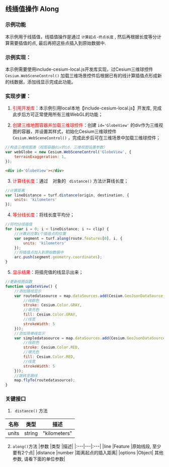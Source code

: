 ## 线插值操作 Along

### 示例功能

本示例用于线插值，线插值操作是通过 `计算起点-终点长度` , 然后再根据长度等分计算需要插值的点, 最后再把这些点插入到原始数据中.

### 示例实现：

本示例需要使用include-cesium-local.js开发库实现，过Cesium三维球控件 `Cesium.WebSceneControl()` 加载三维场景控件后根据已有的线计算插值点形成新的线数据，添加线显示完成此功能。

### 实现步骤：

1. <font color=red>引用开发库</font>：本示例引用local本地【include-cesium-local.js】开发库, 完成此步后方可正常使用所有三维WebGL的功能；

2. <font color=red>创建三维地图容器并加载三维球控件</font>：创建 `id='GlobeView'` 的div作为三维视图的容器，并设置其样式，初始化Cesium三维球控件 `Cesium.WebSceneControl()` ，完成此步后可在三维场景中加载三维球控件；

``` Javascript
//构造三维视图类（视图容器div的id，三维视图设置参数）
var webGlobe = new Cesium.WebSceneControl('GlobeView', {
    terrainExaggeration: 1,
});
```

``` html
<div id='GlobeView'></div>
```

3. <font color=red>计算线长度</font>：通过 ` ` 对象的 ` distance()` 方法计算线长度；

``` Javascript
//计算距离
var lineDistance = turf.distance(origin, destination, {
    units: 'kilometers'
});
```

4. <font color=red>等分线长度</font>：将线长度平均分；

``` Javascript
//将均分线插值
for (var i = 0; i < lineDistance; i += clip) {
    //计算对应第i个插值点的位置
    var segment = turf.along(route.features[0], i, {
        units: 'kilometers'
    });
    //将插值点加入到原始数据中
    arc.push(segment.geometry.coordinates);
}
```

5. <font color=red>显示结果</font>：将插完值的线显示出来；

``` Javascript
//更新视图函数
function updateView() {
    //添加路线显示
    var routedatasource = map.dataSources.add(Cesium.GeoJsonDataSource.load(route, {
        //线颜色
        stroke: Cesium.Color.GRAY,
        //填充色
        fill: Cesium.Color.GRAY,
        //线宽
        strokeWidth: 5
    }));
    //添加简单线显示
    var simpledatasource = map.dataSources.add(Cesium.GeoJsonDataSource.load(simpleLine, {
        //线颜色
        stroke: Cesium.Color.RED,
        //填充色
        fill: Cesium.Color.RED,
        //线宽
        strokeWidth: 5
    }));
    //跳转至路线
    map.flyTo(routedatasource);
}
```

### 关键接口

1. ` distance()` 方法

|名称|类型|描述|
|---|---|---|
|units|string|"kilometers"	|可以是 `degrees` 度, `radians` 弧度, `miles` 英里, or `kilometers` 千米|

2. `along()`方法
|参数	|类型	|描述|
|:---|---|:---|
|line	|Feature <LineString>|原始线段, 至少要有2个点|
|distance	|number	|距离起点的插入距离|
|options	|Object| 其他参数, 请看下面的单位参数|